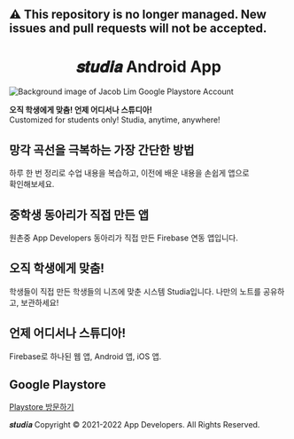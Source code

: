 ## ⚠️ This repository is no longer managed. New issues and pull requests will not be accepted.

# <center>𝒔𝒕𝒖𝒅𝒊𝒂 Android App</center>

![Background image of Jacob Lim Google Playstore Account](https://play-lh.googleusercontent.com/jGPB7MySKjn6nALQH6mpvkWASBjCMPfTRaUmgHDTw36rBxnMv_yXzsxfp9AAb1p2X4I=w3840-h2160-rw)

**오직 학생에게 맞춤! 언제 어디서나 스튜디아!**  
Customized for students only! Studia, anytime, anywhere!
  
##  망각 곡선을 극복하는 가장 간단한 방법
하루 한 번 정리로 수업 내용을 복습하고, 이전에 배운 내용을 손쉽게 앱으로  
확인해보세요.  
  
## 중학생 동아리가 직접 만든 앱
원촌중 App Developers 동아리가 직접 만든 Firebase 연동 앱입니다.  
  
## 오직 학생에게 맞춤!
학생들이 직접 만든 학생들의 니즈에 맞춘 시스템 Studia입니다. 나만의 노트를 공유하고, 보관하세요!  
  
## 언제 어디서나 스튜디아!
Firebase로 하나된 웹 앱, Android 앱, iOS 앱.  
  
## Google Playstore
[Playstore 방문하기](https://play.google.com/store/apps/details?id=app.web.studia_kr)

𝒔𝒕𝒖𝒅𝒊𝒂
Copyright © 2021-2022 App Developers.
All Rights Reserved.
